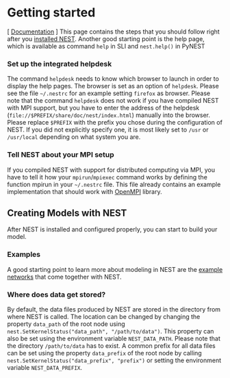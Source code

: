 Getting started
===============

[ [Documentation](../documentation/index.html "Documentation") ]
This page contains the steps that you should follow right after you [installed NEST](../installation/index.html "Installation"). Another good starting point is the help page, which is available as command `help` in SLI and `nest.help()` in PyNEST


### Set up the integrated helpdesk

The command `helpdesk` needs to know which browser to launch in order to display the help pages. The browser is set as an option of `helpdesk`. Please see the file `~/.nestrc` for an example setting `firefox` as browser. Please note that the command `helpdesk` does not work if you have compiled NEST with MPI support, but you have to enter the address of the helpdesk (`file://$PREFIX/share/doc/nest/index.html`) manually into the browser. Please replace `$PREFIX` with the prefix you chose during the configuration of NEST. If you did not explicitly specify one, it is most likely set to `/usr` or
`/usr/local` depending on what system you are.

### Tell NEST about your MPI setup

If you compiled NEST with support for distributed computing via MPI, you have to tell it how your `mpirun`/`mpiexec` command works by defining the function mpirun in your `~/.nestrc` file. This file already contains an example implementation that should work with [OpenMPI](http://www.openmpi.org) library.

Creating Models with NEST
-------------------------

After NEST is installed and configured properly, you can start to build your model.

### <span id="Examples" class="mw-headline">Examples </span>

A good starting point to learn more about modeling in NEST are the [example networks](../more-example-networks/index.html "Example networks") that come together with NEST.

### Where does data get stored?

By default, the data files produced by NEST are stored in the directory from where NEST is called. The location can be changed by changing the property `data_path` of the root node using `nest.SetKernelStatus("data_path", "/path/to/data")`. This property can also be set using the environment variable `NEST_DATA_PATH`. Please note that the directory `/path/to/data` has to exist. A common prefix for all data files can be set using the property `data_prefix` of the root node by calling `nest.SetKernelStatus("data_prefix", "prefix")` or setting the environment variable `NEST_DATA_PREFIX`.
